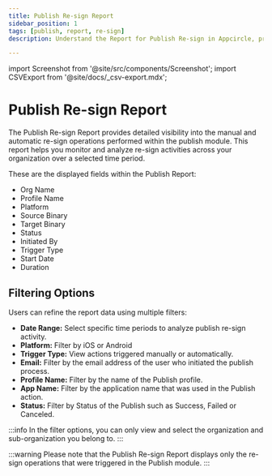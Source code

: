```yaml
---
title: Publish Re-sign Report
sidebar_position: 1
tags: [publish, report, re-sign]
description: Understand the Report for Publish Re-sign in Appcircle, providing visibility on the usage of re-sign operations within the publish module over a given time period.

---
```


import Screenshot from '@site/src/components/Screenshot';
import CSVExport from '@site/docs/\_csv-export.mdx';

# Publish Re-sign Report

The Publish Re-sign Report provides detailed visibility into the manual and automatic re-sign operations performed within the publish module. This report helps you monitor and analyze re-sign activities across your organization over a selected time period.

These are the displayed fields within the Publish Report:

- Org Name
- Profile Name
- Platform
- Source Binary
- Target Binary
- Status
- Initiated By
- Trigger Type
- Start Date
- Duration

<Screenshot url="https://cdn.appcircle.io/docs/assets/7112-9.png" />

## Filtering Options

Users can refine the report data using multiple filters:

- **Date Range:** Select specific time periods to analyze publish re-sign activity.
- **Platform:** Filter by iOS or Android
- **Trigger Type:** View actions triggered manually or automatically.
- **Email:** Filter by the email address of the user who initiated the publish process.
- **Profile Name:** Filter by the name of the Publish profile.
- **App Name:** Filter by the application name that was used in the Publish action.
- **Status:** Filter by Status of the Publish such as Success, Failed or Canceled.

<Screenshot url="https://cdn.appcircle.io/docs/assets/7112-8.png" />

:::info
In the filter options, you can only view and select the organization and sub-organization you belong to.
:::

:::warning
Please note that the Publish Re-sign Report displays only the re-sign operations that were triggered in the Publish module.
:::

<CSVExport />